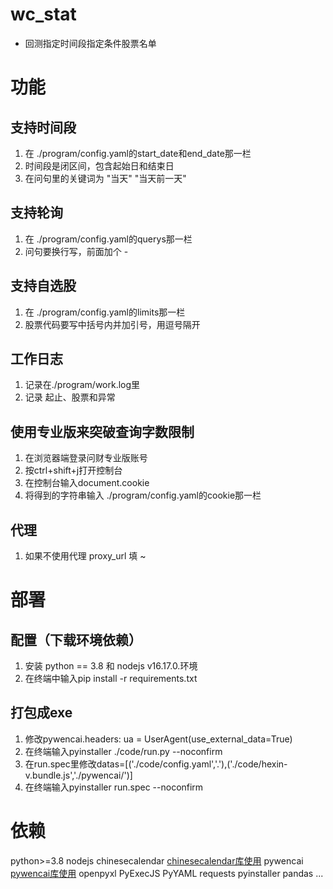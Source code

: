 # wc_stat

- 回测指定时间段指定条件股票名单

# 功能

## 支持时间段
1. 在 ./program/config.yaml的start_date和end_date那一栏
2. 时间段是闭区间，包含起始日和结束日
3. 在问句里的关键词为 "当天" "当天前一天"

## 支持轮询
1. 在 ./program/config.yaml的querys那一栏
2. 问句要换行写，前面加个 - 

## 支持自选股
1. 在 ./program/config.yaml的limits那一栏
2. 股票代码要写中括号内并加引号，用逗号隔开

## 工作日志
1. 记录在./program/work.log里
2. 记录 起止、股票和异常

## 使用专业版来突破查询字数限制
1. 在浏览器端登录问财专业版账号
2. 按ctrl+shift+j打开控制台
3. 在控制台输入document.cookie
4. 将得到的字符串输入 ./program/config.yaml的cookie那一栏

## 代理
1. 如果不使用代理 proxy_url 填 ~

# 部署

## 配置（下载环境依赖）
1. 安装 python == 3.8 和 nodejs v16.17.0.环境
2. 在终端中输入pip install -r requirements.txt

## 打包成exe
1. 修改pywencai.headers: ua = UserAgent(use_external_data=True)
2. 在终端输入pyinstaller ./code/run.py --noconfirm
3. 在run.spec里修改datas=[('./code/config.yaml','.'),('./code/hexin-v.bundle.js','./pywencai/')]
4. 在终端输入pyinstaller run.spec --noconfirm

# 依赖

python>=3.8
nodejs
chinesecalendar [chinesecalendar库使用](https://github.com/LKI/chinese-calendar)
pywencai [pywencai库使用](https://github.com/zsrl/pywencai)
openpyxl
PyExecJS
PyYAML
requests
pyinstaller
pandas
...